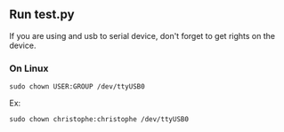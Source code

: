 ## Run test.py 

If you are using and usb to serial device, don't forget to get rights on the device.

### On Linux
```
sudo chown USER:GROUP /dev/ttyUSB0
```

Ex: 
```
sudo chown christophe:christophe /dev/ttyUSB0
```
